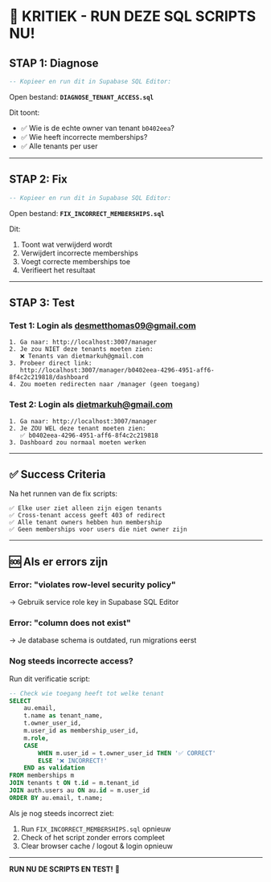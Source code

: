 # 🚨 KRITIEK - RUN DEZE SQL SCRIPTS NU!

## STAP 1: Diagnose
```sql
-- Kopieer en run dit in Supabase SQL Editor:
```

Open bestand: **`DIAGNOSE_TENANT_ACCESS.sql`**

Dit toont:
- ✅ Wie is de echte owner van tenant `b0402eea`?
- ✅ Wie heeft incorrecte memberships?
- ✅ Alle tenants per user

---

## STAP 2: Fix
```sql
-- Kopieer en run dit in Supabase SQL Editor:
```

Open bestand: **`FIX_INCORRECT_MEMBERSHIPS.sql`**

Dit:
1. Toont wat verwijderd wordt
2. Verwijdert incorrecte memberships
3. Voegt correcte memberships toe
4. Verifieert het resultaat

---

## STAP 3: Test

### Test 1: Login als desmetthomas09@gmail.com
```
1. Ga naar: http://localhost:3007/manager
2. Je zou NIET deze tenants moeten zien:
   ❌ Tenants van dietmarkuh@gmail.com
3. Probeer direct link:
   http://localhost:3007/manager/b0402eea-4296-4951-aff6-8f4c2c219818/dashboard
4. Zou moeten redirecten naar /manager (geen toegang)
```

### Test 2: Login als dietmarkuh@gmail.com  
```
1. Ga naar: http://localhost:3007/manager
2. Je ZOU WEL deze tenant moeten zien:
   ✅ b0402eea-4296-4951-aff6-8f4c2c219818
3. Dashboard zou normaal moeten werken
```

---

## ✅ Success Criteria

Na het runnen van de fix scripts:

```
✅ Elke user ziet alleen zijn eigen tenants
✅ Cross-tenant access geeft 403 of redirect
✅ Alle tenant owners hebben hun membership
✅ Geen memberships voor users die niet owner zijn
```

---

## 🆘 Als er errors zijn

### Error: "violates row-level security policy"
→ Gebruik service role key in Supabase SQL Editor

### Error: "column does not exist"
→ Je database schema is outdated, run migrations eerst

### Nog steeds incorrecte access?
Run dit verificatie script:
```sql
-- Check wie toegang heeft tot welke tenant
SELECT 
    au.email,
    t.name as tenant_name,
    t.owner_user_id,
    m.user_id as membership_user_id,
    m.role,
    CASE 
        WHEN m.user_id = t.owner_user_id THEN '✅ CORRECT'
        ELSE '❌ INCORRECT!'
    END as validation
FROM memberships m
JOIN tenants t ON t.id = m.tenant_id
JOIN auth.users au ON au.id = m.user_id
ORDER BY au.email, t.name;
```

Als je nog steeds incorrect ziet:
1. Run `FIX_INCORRECT_MEMBERSHIPS.sql` opnieuw
2. Check of het script zonder errors compleet
3. Clear browser cache / logout & login opnieuw

---

**RUN NU DE SCRIPTS EN TEST!** 🚨

